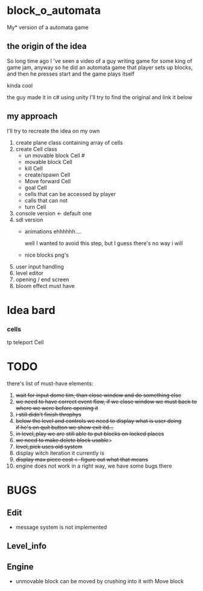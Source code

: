 # block_o_automata

My* version of a automata game

## the origin of the idea

So long time ago I 've seen a video of a guy writing game for some king of game jam, anyway so he did an automata game
that player sets up blocks, and then he presses start and the game plays itself

kinda cool

the guy made it in c# using unity I'll try to find the original and link it below

## my approach

I'll try to recreate the idea on my own

<ol>
<li> create plane class containing array of cells
<li> create Cell class

- un movable block Cell #
- movable block Cell
- kill Cell
- create/spawn Cell
- Move forward Cell
- goal Cell
- cells that can be accessed by player
- calls that can not
- turn Cell

<li>console version <- default one  
<li>sdl version 

- animations ehhhhhh....

  well I wanted to avoid this step, but I guess there's no way i will
- nice blocks png's

<li> user input handling 
<li> level editor 
<li>opening / end screen

<li> bloom effect must have 
</ol>

# Idea bard

### cells

tp teleport Cell

# TODO

there's list of must-have elements:
<ol>
<li><del> wait for input dome tim, than close window and do something else</del>
<li> <del>we need to have correct event flow, if we close window we must back to where we were before opening it</del>
<li> <del>i still didn't finish throphys</del>
<li> <del>below the level and controls we need to display what is user doing<br>
if he's on quit button we show exit itd...</del>
<li> <del>in level_play we are still able to put blocks on locked places</del>
<li> <del>we need to make delete block usable</del>>
<li> <del>level_pick uses old system</del>
<li> display witch iteration it currently is
<li><del> display max piece cost <- figure out what that means</del>
<li> engine does not work in a right way,
we have some bugs there  


</ol>

# BUGS

## Edit

- message system is not implemented

## Level_info


## Engine 
- unmovable block can be moved by crushing into it with Move block

